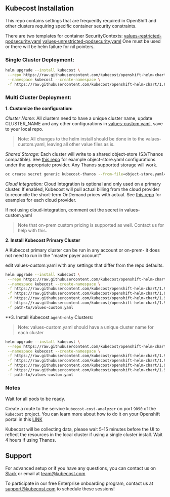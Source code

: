 ## Kubecost Installation

This repo contains settings that are frequently required in OpenShift and other clusters requiring specific container security constraints.


There are two templates for container SecurityContexts:
[values-restricted-podsecurity.yaml](./cost-analyzer/values-restricted-podsecurity.yaml)
[values-unrestricted-podsecurity.yaml](./cost-analyzer/values-unrestricted-podsecurity.yaml)
One must be used or there will be helm failure for nil pointers.

### Single Cluster Deployment:

```bash
helm upgrade --install kubecost \
 --repo https://raw.githubusercontent.com/kubecost/openshift-helm-chart/1.98.0-rc.4.2/ cost-analyzer \
 --namespace kubecost --create-namespace \
 -f https://raw.githubusercontent.com/kubecost/openshift-helm-chart/1.98.0-rc.4.2/values-openshift.yaml
```

### Multi Cluster Deployment:

**1. Customize the configuration:**

_Cluster Name:_
All clusters need to have a unique cluster name, update CLUSTER_NAME and any other configurations in [values-custom.yaml](./cost-analyzer/values-custom.yaml), save to your local repo.

 > Note: All changes to the helm install should be done in to the values-custom.yaml, leaving all other value files as is.

_Shared Storage:_
Each cluster will write to a shared object-store (S3/Thanos compatible). See [this repo](https://github.com/kubecost/poc-common-configurations) for example object-store.yaml configurations under the appropriate provider. Any Thanos supported storage will work.

```bash
oc create secret generic kubecost-thanos --from-file=object-store.yaml=[/path/to/file/]object-store.yaml -n kubecost
```

_Cloud Integration:_
Cloud Integration is optional and only used on a primary cluster. If enabled, Kubecost will pull actual billing from the cloud provider to reconcile the short-term OnDemand prices with actual. See [this repo](https://github.com/kubecost/poc-common-configurations) for examples for each cloud provider.

If not using cloud-integration, comment out the secret in values-custom.yaml

 > Note that on-prem custom pricing is supported as well. Contact us for help with this.

**2. Install Kubecost Primary Cluster**

A Kubecost primary cluster can be run in any account or on-prem- it does not need to run in the "master payer account"

edit values-custom.yaml with any settings that differ from the repo defaults.

```bash
helm upgrade --install kubecost \
 --repo https://raw.githubusercontent.com/kubecost/openshift-helm-chart/1.98.0-rc.4.2/ cost-analyzer \
 --namespace kubecost --create-namespace \
 -f https://raw.githubusercontent.com/kubecost/openshift-helm-chart/1.98.0-rc.4.2/cost-analyzer/disable-psps.yaml \
 -f https://raw.githubusercontent.com/kubecost/openshift-helm-chart/1.98.0-rc.4.2/cost-analyzer/values-thanos.yaml \
 -f https://raw.githubusercontent.com/kubecost/openshift-helm-chart/1.98.0-rc.4.2/cost-analyzer/values-unrestricted-podsecurity.yaml \
 -f https://raw.githubusercontent.com/kubecost/openshift-helm-chart/1.98.0-rc.4.2/cost-analyzer/kubecost-primary-cluster-settings.yaml \
 -f path-to/values-custom.yaml
```

**3. Install Kubecost `agent-only` Clusters:

 > Note: values-custom.yaml should have a unique cluster name for each cluster

```bash
helm upgrade --install kubecost \
 --repo https://raw.githubusercontent.com/kubecost/openshift-helm-chart/1.98.0-rc.4.2/ cost-analyzer \
 --namespace kubecost --create-namespace \
 -f https://raw.githubusercontent.com/kubecost/openshift-helm-chart/1.98.0-rc.4.2/cost-analyzer/disable-psps.yaml \
 -f https://raw.githubusercontent.com/kubecost/openshift-helm-chart/1.98.0-rc.4.2/cost-analyzer/values-thanos.yaml \
 -f https://raw.githubusercontent.com/kubecost/openshift-helm-chart/1.98.0-rc.4.2/cost-analyzer/values-unrestricted-podsecurity.yaml \
 -f https://raw.githubusercontent.com/kubecost/openshift-helm-chart/1.98.0-rc.4.2/cost-analyzer/kubecost-secondary-cluster-settings.yaml \
 -f path-to/values-custom.yaml
```

### Notes

Wait for all pods to be ready.

Create a route to the service `kubecost-cost-analyzer` on port `9090` of the `kubecost` project. You can learn more about how to do it on your Openshift portal in this [LINK](https://docs.openshift.com/container-platform/3.11/dev_guide/routes.html#:~:text=to%20the%20router.-,Creating%20Routes,Applications%20section%20of%20the%20navigation.&text=The%20new%20route%20inherits%20the,using%20the%20%2D%2Dname%20option.)

Kubecost will be collecting data, please wait 5-15 minutes before the UI to reflect the resources in the local cluster if using a single cluster install. Wait 4 hours if using Thanos.

## Support

For advanced setup or if you have any questions, you can contact us on [Slack](https://join.slack.com/t/kubecost/shared_invite/enQtNTA2MjQ1NDUyODE5LWFjYzIzNWE4MDkzMmUyZGU4NjkwMzMyMjIyM2E0NGNmYjExZjBiNjk1YzY5ZDI0ZTNhZDg4NjlkMGRkYzFlZTU) or email at team@kubecost.com

To participate in our free Enterprise onboarding program, contact us at support@kubecost.com to schedule these sessions!
